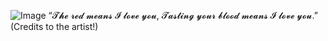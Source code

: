 ![Image](https://github.com/user-attachments/assets/36805f2f-ec8a-44cd-8259-b9a8aa69a65a)
“𝓣𝓱𝓮 𝓻𝓮𝓭 𝓶𝓮𝓪𝓷𝓼 𝓘 𝓵𝓸𝓿𝓮 𝔂𝓸𝓾, 𝓣𝓪𝓼𝓽𝓲𝓷𝓰 𝔂𝓸𝓾𝓻 𝓫𝓵𝓸𝓸𝓭 𝓶𝓮𝓪𝓷𝓼 𝓘 𝓵𝓸𝓿𝓮 𝔂𝓸𝓾.”
(Credits to the artist!)
<!--
**cxnnibalism/cxnnibalism** is a ✨ _special_ ✨ repository because its `README.md` (this file) appears on your GitHub profile.

Here are some ideas to get you started:

- 🔭 I’m currently working on ...
- 🌱 I’m currently learning ...
- 👯 I’m looking to collaborate on ...
- 🤔 I’m looking for help with ...
- 💬 Ask me about ...
- 📫 How to reach me: ...
- 😄 Pronouns: ...
- ⚡ Fun fact: ...
-->
